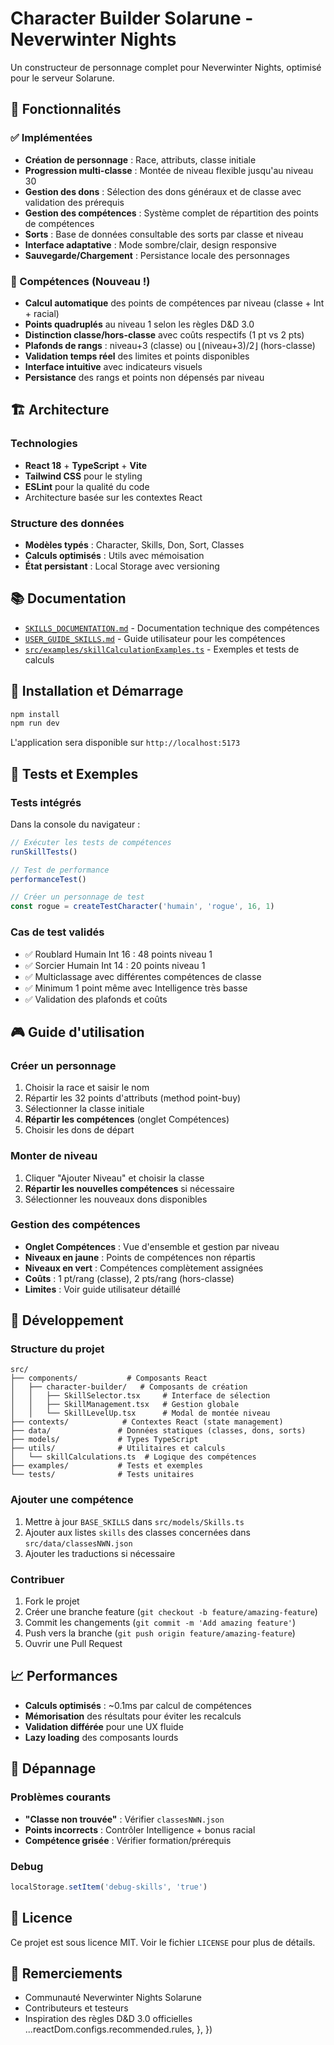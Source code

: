 # Character Builder Solarune - Neverwinter Nights

Un constructeur de personnage complet pour Neverwinter Nights, optimisé pour le serveur Solarune.

## 🚀 Fonctionnalités

### ✅ Implémentées

- **Création de personnage** : Race, attributs, classe initiale
- **Progression multi-classe** : Montée de niveau flexible jusqu'au niveau 30
- **Gestion des dons** : Sélection des dons généraux et de classe avec validation des prérequis
- **Gestion des compétences** : Système complet de répartition des points de compétences
- **Sorts** : Base de données consultable des sorts par classe et niveau
- **Interface adaptative** : Mode sombre/clair, design responsive
- **Sauvegarde/Chargement** : Persistance locale des personnages

### 🎯 Compétences (Nouveau !)

- **Calcul automatique** des points de compétences par niveau (classe + Int + racial)
- **Points quadruplés** au niveau 1 selon les règles D&D 3.0
- **Distinction classe/hors-classe** avec coûts respectifs (1 pt vs 2 pts)
- **Plafonds de rangs** : niveau+3 (classe) ou ⌊(niveau+3)/2⌋ (hors-classe)  
- **Validation temps réel** des limites et points disponibles
- **Interface intuitive** avec indicateurs visuels
- **Persistance** des rangs et points non dépensés par niveau

## 🏗️ Architecture

### Technologies
- **React 18** + **TypeScript** + **Vite**
- **Tailwind CSS** pour le styling
- **ESLint** pour la qualité du code
- Architecture basée sur les contextes React

### Structure des données
- **Modèles typés** : Character, Skills, Don, Sort, Classes
- **Calculs optimisés** : Utils avec mémoisation
- **État persistant** : Local Storage avec versioning

## 📚 Documentation

- [`SKILLS_DOCUMENTATION.md`](SKILLS_DOCUMENTATION.md) - Documentation technique des compétences
- [`USER_GUIDE_SKILLS.md`](USER_GUIDE_SKILLS.md) - Guide utilisateur pour les compétences
- [`src/examples/skillCalculationExamples.ts`](src/examples/skillCalculationExamples.ts) - Exemples et tests de calculs

## 🚀 Installation et Démarrage

```bash
npm install
npm run dev
```

L'application sera disponible sur `http://localhost:5173`

## 🧪 Tests et Exemples

### Tests intégrés
Dans la console du navigateur :
```javascript
// Exécuter les tests de compétences
runSkillTests()

// Test de performance
performanceTest()

// Créer un personnage de test
const rogue = createTestCharacter('humain', 'rogue', 16, 1)
```

### Cas de test validés
- ✅ Roublard Humain Int 16 : 48 points niveau 1
- ✅ Sorcier Humain Int 14 : 20 points niveau 1  
- ✅ Multiclassage avec différentes compétences de classe
- ✅ Minimum 1 point même avec Intelligence très basse
- ✅ Validation des plafonds et coûts

## 🎮 Guide d'utilisation

### Créer un personnage
1. Choisir la race et saisir le nom
2. Répartir les 32 points d'attributs (method point-buy)
3. Sélectionner la classe initiale
4. **Répartir les compétences** (onglet Compétences)
5. Choisir les dons de départ

### Monter de niveau
1. Cliquer "Ajouter Niveau" et choisir la classe
2. **Répartir les nouvelles compétences** si nécessaire  
3. Sélectionner les nouveaux dons disponibles

### Gestion des compétences
- **Onglet Compétences** : Vue d'ensemble et gestion par niveau
- **Niveaux en jaune** : Points de compétences non répartis
- **Niveaux en vert** : Compétences complètement assignées
- **Coûts** : 1 pt/rang (classe), 2 pts/rang (hors-classe)
- **Limites** : Voir guide utilisateur détaillé

## 🔧 Développement

### Structure du projet
```
src/
├── components/           # Composants React
│   ├── character-builder/   # Composants de création
│   │   ├── SkillSelector.tsx     # Interface de sélection
│   │   ├── SkillManagement.tsx   # Gestion globale
│   │   └── SkillLevelUp.tsx      # Modal de montée niveau
├── contexts/            # Contextes React (state management)
├── data/               # Données statiques (classes, dons, sorts)  
├── models/             # Types TypeScript
├── utils/              # Utilitaires et calculs
│   └── skillCalculations.ts  # Logique des compétences
├── examples/           # Tests et exemples
└── tests/              # Tests unitaires
```

### Ajouter une compétence
1. Mettre à jour `BASE_SKILLS` dans `src/models/Skills.ts`
2. Ajouter aux listes `skills` des classes concernées dans `src/data/classesNWN.json`
3. Ajouter les traductions si nécessaire

### Contribuer
1. Fork le projet
2. Créer une branche feature (`git checkout -b feature/amazing-feature`)
3. Commit les changements (`git commit -m 'Add amazing feature'`)
4. Push vers la branche (`git push origin feature/amazing-feature`)
5. Ouvrir une Pull Request

## 📈 Performances

- **Calculs optimisés** : ~0.1ms par calcul de compétences
- **Mémorisation** des résultats pour éviter les recalculs
- **Validation différée** pour une UX fluide
- **Lazy loading** des composants lourds

## 🐛 Dépannage

### Problèmes courants
- **"Classe non trouvée"** : Vérifier `classesNWN.json`
- **Points incorrects** : Contrôler Intelligence + bonus racial
- **Compétence grisée** : Vérifier formation/prérequis

### Debug
```javascript
localStorage.setItem('debug-skills', 'true')
```

## 📄 Licence

Ce projet est sous licence MIT. Voir le fichier `LICENSE` pour plus de détails.

## 🤝 Remerciements

- Communauté Neverwinter Nights Solarune
- Contributeurs et testeurs
- Inspiration des règles D&D 3.0 officielles
    ...reactDom.configs.recommended.rules,
  },
})
```
